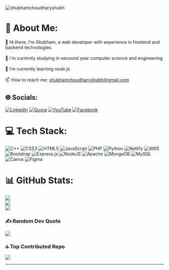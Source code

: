 <p align="left"> <img src="https://komarev.com/ghpvc/?username=shubhamchoudharyshubh&label=Visitors%20views&color=0e75b6&style=flat" alt="shubhamchoudharyshubh" /> </p>

# 💫 About Me:
👋 Hi there, I'm Shubham, a web developer with experience in frontend and backend technologies.<br><br>🔭 i'm currently studying in secound year computer science and engineering<br><br>🌱 I’m currently learning node.js<br><br>📫 How to reach me: shubhamchoudharyshubh@gmail.com<br>


## 🌐 Socials:
[![LinkedIn](https://img.shields.io/badge/LinkedIn-%230077B5.svg?logo=linkedin&logoColor=white)](https://linkedin.com/in/shubham-choudhary-shubh) [![Quora](https://img.shields.io/badge/Quora-%23B92B27.svg?logo=Quora&logoColor=white)](https://quora.com/profile/Shubham-Choudhary-502) [![YouTube](https://img.shields.io/badge/YouTube-%23FF0000.svg?logo=YouTube&logoColor=white)](https://youtube.com/@YorShubham) [![Facebook](https://img.shields.io/badge/Facebook-%231877F2.svg?logo=Facebook&logoColor=white)](https://facebook.com/shubhamchoudhary72) 

# 💻 Tech Stack:
![C++](https://img.shields.io/badge/c++-%2300599C.svg?style=for-the-badge&logo=c%2B%2B&logoColor=white) ![CSS3](https://img.shields.io/badge/css3-%231572B6.svg?style=for-the-badge&logo=css3&logoColor=white) ![HTML5](https://img.shields.io/badge/html5-%23E34F26.svg?style=for-the-badge&logo=html5&logoColor=white) ![JavaScript](https://img.shields.io/badge/javascript-%23323330.svg?style=for-the-badge&logo=javascript&logoColor=%23F7DF1E) ![PHP](https://img.shields.io/badge/php-%23777BB4.svg?style=for-the-badge&logo=php&logoColor=white) ![Python](https://img.shields.io/badge/python-3670A0?style=for-the-badge&logo=python&logoColor=ffdd54) ![Netlify](https://img.shields.io/badge/netlify-%23000000.svg?style=for-the-badge&logo=netlify&logoColor=#00C7B7) ![AWS](https://img.shields.io/badge/AWS-%23FF9900.svg?style=for-the-badge&logo=amazon-aws&logoColor=white) ![Bootstrap](https://img.shields.io/badge/bootstrap-%23563D7C.svg?style=for-the-badge&logo=bootstrap&logoColor=white) ![Express.js](https://img.shields.io/badge/express.js-%23404d59.svg?style=for-the-badge&logo=express&logoColor=%2361DAFB) ![NodeJS](https://img.shields.io/badge/node.js-6DA55F?style=for-the-badge&logo=node.js&logoColor=white) ![Apache](https://img.shields.io/badge/apache-%23D42029.svg?style=for-the-badge&logo=apache&logoColor=white) ![MongoDB](https://img.shields.io/badge/MongoDB-%234ea94b.svg?style=for-the-badge&logo=mongodb&logoColor=white) ![MySQL](https://img.shields.io/badge/mysql-%2300f.svg?style=for-the-badge&logo=mysql&logoColor=white) ![Canva](https://img.shields.io/badge/Canva-%2300C4CC.svg?style=for-the-badge&logo=Canva&logoColor=white) 	![Figma](https://img.shields.io/badge/figma-%23F24E1E.svg?style=for-the-badge&logo=figma&logoColor=white)
# 📊 GitHub Stats:
![](https://github-readme-stats.vercel.app/api?username=ShubhamChoudharyShubh&theme=react&hide_border=false&include_all_commits=true&count_private=true)<br/>
![](https://github-readme-streak-stats.herokuapp.com/?user=ShubhamChoudharyShubh&theme=react&hide_border=false)<br/>
![](https://github-readme-stats.vercel.app/api/top-langs/?username=ShubhamChoudharyShubh&theme=react&hide_border=false&include_all_commits=true&count_private=true&layout=compact)

### ✍️ Random Dev Quote
![](https://quotes-github-readme.vercel.app/api?type=horizontal&theme=tokyonight)

### 🔝 Top Contributed Repo
![](https://github-contributor-stats.vercel.app/api?username=ShubhamChoudharyShubh&limit=5&theme=radical&combine_all_yearly_contributions=true)

---

<!-- Proudly created with GPRM ( https://gprm.itsvg.in ) -->
